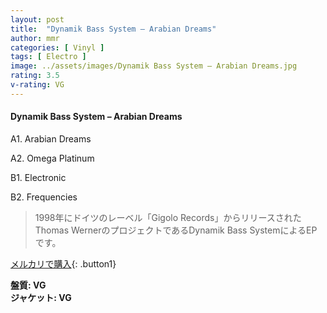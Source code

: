 ```yaml
---
layout: post
title:  "Dynamik Bass System – Arabian Dreams"
author: mmr
categories: [ Vinyl ]
tags: [ Electro ]
image: ../assets/images/Dynamik Bass System – Arabian Dreams.jpg
rating: 3.5
v-rating: VG
---
```


#### Dynamik Bass System – Arabian Dreams

A1. Arabian Dreams

A2. Omega Platinum

B1. Electronic

B2. Frequencies

> 1998年にドイツのレーベル「Gigolo Records」からリリースされたThomas WernerのプロジェクトであるDynamik Bass SystemによるEPです。


[メルカリで購入](https://jp.mercari.com/item/m22979609212){: .button1}

<div class="mt-4 mb-4 d-flex align-items-center">
<strong class="mr-1">盤質: VG</strong>
</div>
<div class="mt-4 mb-4 d-flex align-items-center">
<strong class="mr-1">ジャケット: VG</strong>
</div>

